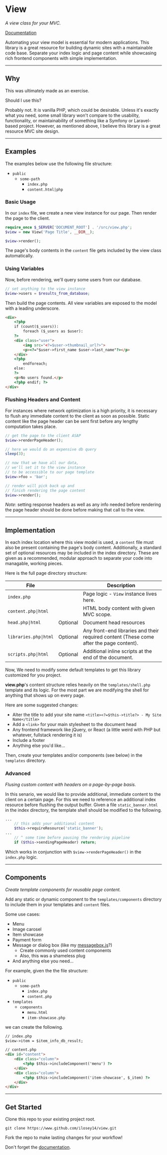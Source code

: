 # View

[documentation]: https://ilosey14.github.io/docs/php/view

*A view class for your MVC.*

[Documentation][documentation]

Automating your view model is essential for modern applications.
This library is a great resource for building dynamic sites with a maintainable code base.
Separate your index logic and page content while showcasing rich frontend components with simple implementation.

---

## Why

This was ultimately made as an exercise.

Should I use this?

Probably not.
It *is* vanilla PHP, which could be desirable.
Unless it's exactly what you need, some small library won't compare to the usability, functionality, or maintainability of something like a Symfony or Laravel-based project.
However, as mentioned above, I believe this library is a great resource MVC site design.

---

## Examples

The examples below use the following file structure:
- `public`
  - `some-path`
    - `index.php`
    - `content.html|php`

### Basic Usage

In our `index` file, we create a new view instance for our page.
Then render the page to the client.

```php
require_once $_SERVER['DOCUMENT_ROOT'] . '/src/view.php';
$view = new View('Page Title', __DIR__);

$view->render();
```

The page's body contents in the `content` file gets included by the view class automatically.

### Using Variables

Now, before rendering, we'll query some users from our database.

```php
// set anything to the view instance
$view->users = $results_from_database;
```

Then build the page contents.
All view variables are exposed to the model with a leading underscore.

```html
<div>
    <?php
    if (count($_users)):
        foreach ($_users as $user):
    ?>
    <div class="user">
        <img src="<?=$user->thumbnail_url?>">
        <p><?="$user->first_name $user->last_name"?></p>
    </div>
    <?php
        endforeach;
    else:
    ?>
    <p>No users found.</p>
    <?php endif; ?>
</div>
```

### Flushing Headers and Content

For instances where network optimization is a high priority,
it is necessary to flush any immediate content to the client as soon as possible.
Static content like the page header can be sent first before any lengthy computation takes place.

```php
// get the page to the client ASAP
$view->renderPageHeader();

// here we would do an expensive db query
sleep(3);

// now that we have all our data,
// we'll set it to the view instance
// to be accessible to our page template
$view->foo = 'bar';

// render will pick back up and
// finish rendering the page content
$view->render();
```

*Note*: setting response headers as well as any info needed before rendering the page header should be done before making that call to the view.

---

## Implementation

In each index location where this view model is used, a `content` file must also be present containing the page's body content.
Additionally, a standard set of optional resources may be included in the index directory.
These are given as a recommended, modular approach to separate your code into managable, working pieces.

Here is the full page directory structure:

| File                  |          | Description                                                                             |
| --------------------  | -------- | --------------------------------------------------------------------------------------- |
| `index.php`           |          | Page logic - `View` instance lives here.                                                |
| `content.php\|html`   |          | HTML body content with given MVC scope.                                                 |
| `head.php\|html`      | Optional | Document head resources                                                                 |
| `libraries.php\|html` | Optional | Any front-end libraries and their required content (These come after the page content). |
| `scripts.php\|html`   | Optional | Additional inline scripts at the end of the document.                                   |

Now, We need to modify some default templates to get this library customized for you project.

**view.php**'s content structure relies heavily on the `templates/shell.php` template and its logic.
For the most part we are modifying the shell for anything that shows up on every page.

Here are some suggested changes:
- Alter the title to add your site name `<title><?=$this->title?> - My Site Name</title>`
- Add a `<link>` for your main stylesheet to the document head
- Any frontend framework like jQuery, or React (a little weird with PHP but whatever, fullstack rendering it is)
- Include a footer
- Anything else you'd like...

Then, create your templates and/or components (see below) in the `templates` directory.

### Advanced

*Flusing custom content with headers on a page-by-page basis.*

In this senario, we would like to provide additional, immediate content to the client on a certain page.
For this we need to reference an additional index resource before flushing the output buffer.
Given a file `static_banner.html` in the index directory, the template shell should be modified to the following.

```php
...
    // this adds your additional content
    $this->requireResource('static_banner');
...
    // ^ some time before pausing the rendering pipeline
    if ($this->sendingPageHeader) return;
```

Which works in conjunction with `$view->renderPageHeader()` in the `index.php` logic.

---

## Components

*Create template components for reusable page content.*

Add any static or dynamic component to the `templates/components` directory to include them in your templates and `content` files.

Some use cases:
- Menu
- Image carosel
- Item showcase
- Payment form
- Message or dialog box (like my [messagebox.js](https://www.github.com/ilosey14/messagebox)?)
  - Create commonly used content components
  - Also, this was a shameless plug
- And anything else you need...

For example, given the the file structure:
- `public`
  - `some-path`
    - `index.php`
    - `content.php`
- `templates`
  - `components`
    - `menu.html`
    - `item-showcase.php`

we can create the following.

```html
// index.php
$view->item = $item_info_db_result;

// content.php
<div id="content">
    <div class="column">
        <?php $this->includeComponent('menu') ?>
    </div>
    <div class="column">
        <?php $this->includeComponent('item-showcase', $_item) ?>
    </div>
</div>
```

---

## Get Started

Clone this repo to your existing project root.

`git clone https://www.github.com/ilosey14/view.git`

Fork the repo to make lasting changes for your workflow!

Don't forget the [documentation][documentation].
